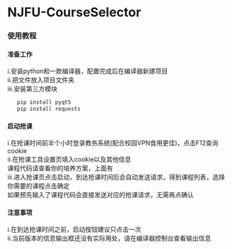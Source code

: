 # NJFU-CourseSelector

### 使用教程

#### 准备工作
i.安装python和一款编译器，配置完成后在编译器新建项目\
ii.把文件放入项目文件夹\
iii.安装第三方模块

```p
   pip install pyqt5
   pip install requests
```
#### 启动抢课
i.在抢课时间前半个小时登录教务系统(配合校园VPN食用更佳)，点击F12查询cookie\
ii.在抢课工具设置页填入cookie以及其他信息\
课程代码请查看你的培养方案，上面有\
iii.进入抢课页点击启动，到达抢课时间后会自动发送请求，得到课程列表，选择你需要的课程点击确定\
如果预先输入了课程代码会直接发送对应的抢课请求，无需再点确认


#### 注意事项
i.在到达抢课时间之前，启动按钮建议只点击一次\
ii.当前版本的信息输出框还没有实际用处，请在编译器控制台查看输出信息
